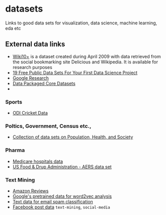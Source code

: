 # datasets
Links to good data sets for visualization, data science, machine learning, eda etc


## External data links
- [Wiki10+](http://nlp.uned.es/social-tagging/wiki10+/) is a dataset created during April 2009 with data retrieved from the social bookmarking site Delicious and Wikipedia. It is available for research purposes
- [19 Free Public Data Sets For Your First Data Science Project](https://www.springboard.com/blog/free-public-data-sets-data-science-project/)
- [Google Research](https://research.google.com/research-outreach.html#/research-outreach/research-datasets)
- [Data Packaged Core Datasets](https://github.com/datasets)
- []()

### Sports
- [ODI Cricket Data](https://github.com/fellowdatascientist/datasets/raw/master/odi-batting.zip)

### Poltics, Government, Census etc.,
- [Collection of data sets on Population, Health, and Society](http://www.earth-policy.org/data_center/C26)

### Pharma
- [Medicare hospitals data](https://data.medicare.gov/data/hospital-compare) 
- [US Food & Drup Administration - AERS data set](https://www.fda.gov/Drugs/GuidanceComplianceRegulatoryInformation/Surveillance/AdverseDrugEffects/ucm082193.htm)

### Text Mining
- [Amazon Reviews](https://snap.stanford.edu/data/web-Amazon.html)
- [Google's pretrained data for word2vec analysis](https://drive.google.com/file/d/0B7XkCwpI5KDYNlNUTTlSS21pQmM/edit)
- [Text data for email spam classification](http://csmining.org/index.php/spam-email-datasets-.html)
- [Facebook post data](https://insights.birdsonganalytics.com/static/demo/demobirdsong.facebook.csv) `text-mining`, `social-media`

